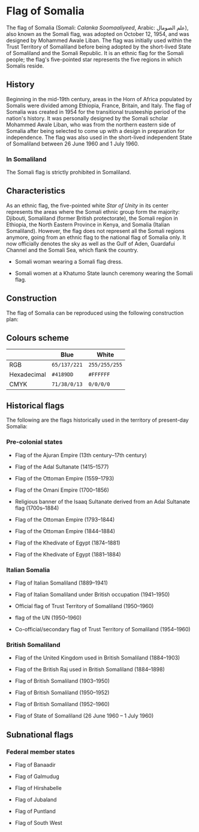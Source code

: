 # Flag of Somalia

The flag of Somalia (Somali: *Calanka Soomaaliyeed*, Arabic: علم الصومال), also known as the Somali flag, was adopted on October 12, 1954, and was designed by Mohammed Awale Liban. The flag was initially used within the Trust Territory of Somaliland before being adopted by the short-lived State of Somaliland and the Somali Republic. It is an ethnic flag for the Somali people; the flag's five-pointed star represents the five regions in which Somalis reside.

## History

Beginning in the mid-19th century, areas in the Horn of Africa populated by Somalis were divided among Ethiopia, France, Britain, and Italy. The flag of Somalia was created in 1954 for the transitional trusteeship period of the nation's history. It was personally designed by the Somali scholar Mohammed Awale Liban, who was from the northern eastern side of Somalia after being selected to come up with a design in preparation for independence. The flag was also used in the short-lived independent State of Somaliland between 26 June 1960 and 1 July 1960.

### In Somaliland

The Somali flag is strictly prohibited in Somaliland.

## Characteristics

As an ethnic flag, the five-pointed white *Star of Unity* in its center represents the areas where the Somali ethnic group form the majority: Djibouti, Somaliland (former British protectorate), the Somali region in Ethiopia, the North Eastern Province in Kenya, and Somalia (Italian Somaliland). However, the flag does not represent all the Somali regions anymore, going from an ethnic flag to the national flag of Somalia only. It now officially denotes the sky as well as the Gulf of Aden, Guardafui Channel and the Somali Sea, which flank the country.

- Somali woman wearing a Somali flag dress.

- Somali women at a Khatumo State launch ceremony wearing the Somali flag.

## Construction

The flag of Somalia can be reproduced using the following construction plan:

## Colours scheme

|             | Blue         | White         |
| ----------- | ------------ | ------------- |
| RGB         | `65/137/221` | `255/255/255` |
| Hexadecimal | `#4189DD`    | `#FFFFFF`     |
| CMYK        | `71/38/0/13` | `0/0/0/0`     |

## Historical flags

The following are the flags historically used in the territory of present-day Somalia:

### Pre-colonial states

- Flag of the Ajuran Empire (13th century–17th century)

- Flag of the Adal Sultanate (1415–1577)

- Flag of the Ottoman Empire (1559–1793)

- Flag of the Omani Empire (1700–1856)

- Religious banner of the Isaaq Sultanate derived from an Adal Sultanate flag (1700s–1884)

- Flag of the Ottoman Empire (1793–1844)

- Flag of the Ottoman Empire (1844–1884)

- Flag of the Khedivate of Egypt (1874–1881)

- Flag of the Khedivate of Egypt (1881–1884)

### Italian Somalia

- Flag of Italian Somaliland (1889–1941)

- Flag of Italian Somaliland under British occupation (1941–1950)

- Official flag of Trust Territory of Somaliland (1950–1960)

- flag of the UN (1950–1960)

- Co-official/secondary flag of Trust Territory of Somaliland (1954–1960)

### British Somaliland

- Flag of the United Kingdom used in British Somaliland (1884–1903)

- Flag of the British Raj used in British Somaliland (1884–1898)

- Flag of British Somaliland (1903–1950)

- Flag of British Somaliland (1950–1952)

- Flag of British Somaliland (1952–1960)

- Flag of State of Somaliland (26 June 1960 – 1 July 1960)

## Subnational flags

### Federal member states

- Flag of Banaadir

- Flag of Galmudug

- Flag of Hirshabelle

- Flag of Jubaland

- Flag of Puntland

- Flag of South West
